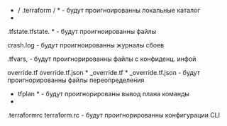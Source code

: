 * / .terraform / * - будут проигноированны локальные каталог
* 
.tfstate.tfstate. * - будут проигноированны файлы

crash.log - будут проигноированны журналы сбоев

.tfvars, - будут проигнорированны файлы с конфиденц. инфой

override.tf override.tf.json * _override.tf * _override.tf.json - будут проигнорированны файлы переопределения

* tfplan * - будут проигнорированы вывод плана команды
* 
.terraformrc terraform.rc - будут проигнорированны конфигурации CLI

